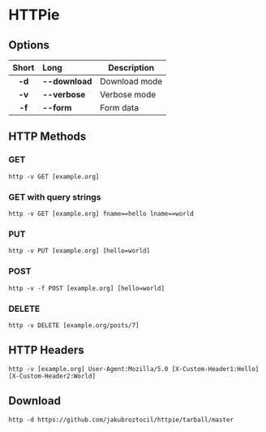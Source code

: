 HTTPie
===


Options
---

| Short   | Long           | Description          |
|:-------:|:---------------|----------------------|
| **-d**  | **--download** | Download mode        |
| **-v**  | **--verbose**  | Verbose mode         |
| **-f**  | **--form**     | Form data            |


HTTP Methods
---

### GET

`http -v GET [example.org]`

### GET with query strings

`http -v GET [example.org] fname==hello lname==world`

### PUT

`http -v PUT [example.org] [hello=world]`

### POST

`http -v -f POST [example.org] [hello=world]`

### DELETE

`http -v DELETE [example.org/posts/7]`


HTTP Headers
---

`http -v [example.org] User-Agent:Mozilla/5.0 [X-Custom-Header1:Hello] [X-Custom-Header2:World]`


Download
---

`http -d https://github.com/jakubroztocil/httpie/tarball/master`